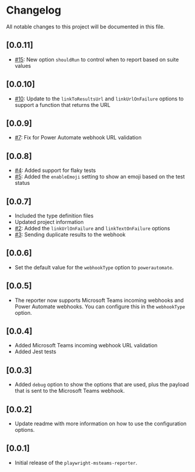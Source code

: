 # Changelog

All notable changes to this project will be documented in this file.

## [0.0.11]

- [#15](https://github.com/playwright-community/playwright-msteams-reporter/pull/15): New option `shouldRun` to control when to report based on suite values

## [0.0.10]

- [#10](https://github.com/playwright-community/playwright-msteams-reporter/issues/10): Update to the `linkToResultsUrl` and `linkUrlOnFailure` options to support a function that returns the URL

## [0.0.9]

- [#7](https://github.com/playwright-community/playwright-msteams-reporter/issues/7): Fix for Power Automate webhook URL validation

## [0.0.8]

- [#4](https://github.com/playwright-community/playwright-msteams-reporter/issues/4): Added support for flaky tests
- [#5](https://github.com/playwright-community/playwright-msteams-reporter/issues/5): Added the `enableEmoji` setting to show an emoji based on the test status

## [0.0.7]

- Included the type definition files
- Updated project information
- [#2](https://github.com/playwright-community/playwright-msteams-reporter/issues/2): Added the `linkUrlOnFailure` and `linkTextOnFailure` options
- [#3](https://github.com/playwright-community/playwright-msteams-reporter/issues/3): Sending duplicate results to the webhook

## [0.0.6]

- Set the default value for the `webhookType` option to `powerautomate`.

## [0.0.5]

- The reporter now supports Microsoft Teams incoming webhooks and Power Automate webhooks. You can configure this in the `webhookType` option.

## [0.0.4]

- Added Microsoft Teams incoming webhook URL validation
- Added Jest tests

## [0.0.3]

- Added `debug` option to show the options that are used, plus the payload that is sent to the Microsoft Teams webhook.

## [0.0.2]

- Update readme with more information on how to use the configuration options.

## [0.0.1]

- Initial release of the `playwright-msteams-reporter`.

